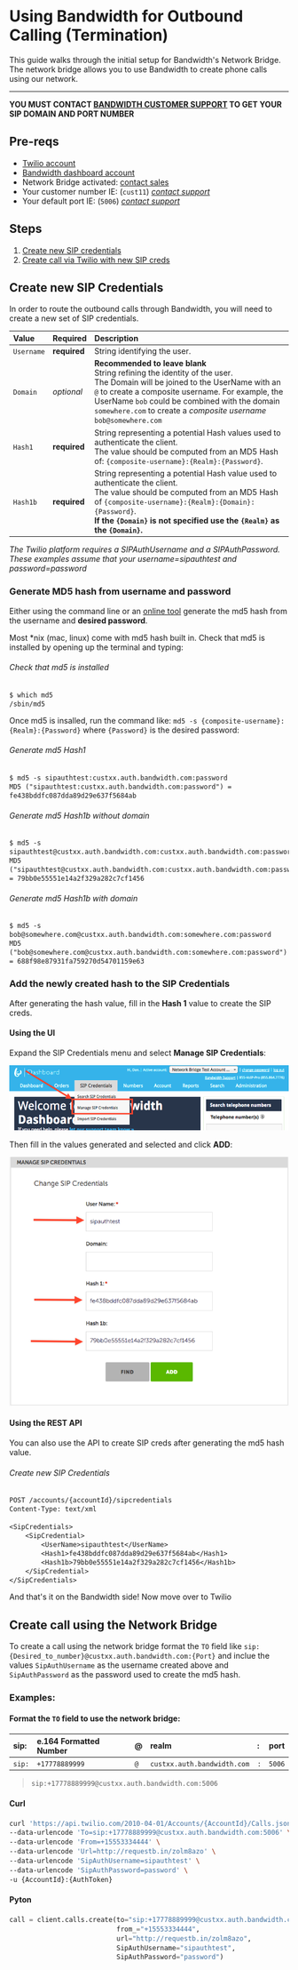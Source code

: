 # Using Bandwidth for Outbound Calling (Termination)

This guide walks through the initial setup for Bandwidth's Network Bridge. The network bridge allows you to use Bandwidth to create phone calls using our network.

---

**YOU MUST CONTACT [BANDWIDTH CUSTOMER SUPPORT](http://support.bandwidth.com) TO GET YOUR SIP DOMAIN AND PORT NUMBER**

## Pre-reqs

* [Twilio account](http://twilio.com)
* [Bandwidth dashboard account](http://bandwidth.com)
* Network Bridge activated: [contact sales](https://www.bandwidth.com/)
* Your customer number IE: (`cust11`) _[contact support](http://support.bandwidth.com)_
* Your default port IE: (`5006`) _[contact support](http://support.bandwidth.com)_

## Steps

1. [Create new SIP credentials](#create-new-sip-credentials)
2. [Create call via Twilio with new SIP creds](#create-call-using-the-network-bridge)

## Create new SIP Credentials

In order to route the outbound calls through Bandwidth, you will need to create a new set of SIP credentials.

| Value      | Required     | Description                                                                                                                                                                                                                                                                                                     |
|:-----------|:-------------|:----------------------------------------------------------------------------------------------------------------------------------------------------------------------------------------------------------------------------------------------------------------------------------------------------------------|
| `Username` | **required** | String identifying the user.                                                                                                                                                                                                                                                                                    |
| `Domain`   | _optional_   | **Recommended to leave blank** <br> String refining the identity of the user. <br> The Domain will be joined to the UserName with an `@` to create a composite username. For example, the UserName `bob` could be combined with the domain `somewhere.com` to create a _composite username_ `bob@somewhere.com` |
| `Hash1`    | **required** | String representing a potential Hash values used to authenticate the client. <br> The value should be computed from an MD5 Hash of: `{composite-username}:{Realm}:{Password}`.                                                                                                                                   |
| `Hash1b`   | **required** | String representing a potential Hash value used to authenticate the client. <br> The value should be computed from an MD5 Hash of `{composite-username}:{Realm}:{Domain}:{Password}`. <br> **If the `{Domain}` is not specified use the `{Realm}` as the `{Domain}`.**                                          |


_The Twilio platform requires a SIPAuthUsername and a SIPAuthPassword. These examples assume that your username=sipauthtest and password=password_

### Generate MD5 hash from username and password

Either using the command line or an [online tool](http://www.miraclesalad.com/webtools/md5.php) generate the md5 hash from the username and **desired password**.

Most *nix (mac, linux) come with md5 hash built in. Check that md5 is installed by opening up the terminal and typing:

###### Check that md5 is installed
```
$ which md5
/sbin/md5
```

Once md5 is insalled, run the command like: `md5 -s {composite-username}:{Realm}:{Password}` where `{Password}` is the desired password:

###### Generate md5 Hash1
```
$ md5 -s sipauthtest:custxx.auth.bandwidth.com:password
MD5 ("sipauthtest:custxx.auth.bandwidth.com:password") = fe438bddfc087dda89d29e637f5684ab
```

###### Generate md5 Hash1b _without_ domain
```
$ md5 -s sipauthtest@custxx.auth.bandwidth.com:custxx.auth.bandwidth.com:password
MD5 ("sipauthtest@custxx.auth.bandwidth.com:custxx.auth.bandwidth.com:password") = 79bb0e55551e14a2f329a282c7cf1456
```

###### Generate md5 Hash1b _with_ domain
```
$ md5 -s bob@somewhere.com@custxx.auth.bandwidth.com:somewhere.com:password
MD5 ("bob@somewhere.com@custxx.auth.bandwidth.com:somewhere.com:password") = 688f98e87931fa759270d54701159e63
```

### Add the newly created hash to the SIP Credentials

After generating the hash value, fill in the **Hash 1** value to create the SIP creds.

#### Using the UI

Expand the SIP Credentials menu and select **Manage SIP Credentials**:

![Select Manage](select_manage.png)

Then fill in the values generated and selected and click **ADD**:

![Add Values](add_values.png)

#### Using the REST API

You can also use the API to create SIP creds after generating the md5 hash value.

###### Create new SIP Credentials
```http
POST /accounts/{accountId}/sipcredentials
Content-Type: text/xml

<SipCredentials>
    <SipCredential>
        <UserName>sipauthtest</UserName>
        <Hash1>fe438bddfc087dda89d29e637f5684ab</Hash1>
        <Hash1b>79bb0e55551e14a2f329a282c7cf1456</Hash1b>
    </SipCredential>
</SipCredentials>
```

And that's it on the Bandwidth side! Now move over to Twilio

## Create call using the Network Bridge

To create a call using the network bridge format the `TO` field like `sip:{Desired_to_number}@custxx.auth.bandwidth.com:{Port}` and inclue the values `SipAuthUsername` as the username created above and `SipAuthPassword` as the password used to create the md5 hash.

### Examples:

#### Format the `TO` field to use the network bridge:

| sip:   | e.164 Formatted Number | @   | realm                       | :   | port   |
|:-------|:-----------------------|:----|:----------------------------|:----|:-------|
| `sip:` | `+17778889999`         | `@` | `custxx.auth.bandwidth.com` | `:` | `5006` |

> `sip:+17778889999@custxx.auth.bandwidth.com:5006`

#### Curl

```bash
curl 'https://api.twilio.com/2010-04-01/Accounts/{AccountId}/Calls.json' -X POST \
--data-urlencode 'To=sip:+17778889999@custxx.auth.bandwidth.com:5006' \
--data-urlencode 'From=+15553334444' \
--data-urlencode 'Url=http://requestb.in/zolm8azo' \
--data-urlencode 'SipAuthUsername=sipauthtest' \
--data-urlencode 'SipAuthPassword=password' \
-u {AccountId}:{AuthToken}
```

#### Pyton

```python
call = client.calls.create(to="sip:+17778889999@custxx.auth.bandwidth.com:5006",
                           from_="+15553334444",
                           url="http://requestb.in/zolm8azo",
                           SipAuthUsername="sipauthtest",
                           SipAuthPassword="password")
```

